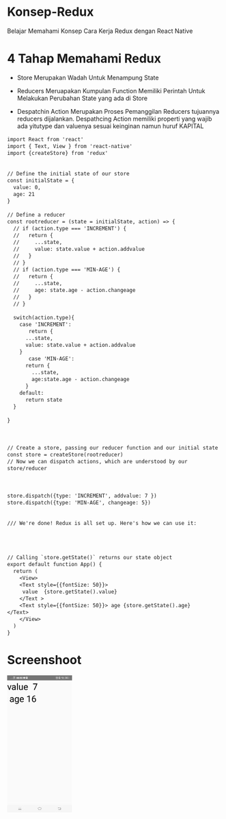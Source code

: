 # Konsep-Redux
Belajar Memahami Konsep Cara Kerja Redux dengan React Native

# 4 Tahap Memahami Redux
- Store
Merupakan Wadah Untuk Menampung State

- Reducers
Meruapakan Kumpulan Function Memiliki Perintah Untuk Melakukan Perubahan State yang ada di Store

- Despatchin Action
Merupakan Proses Pemanggilan Reducers tujuannya reducers dijalankan. Despathcing Action memiliki properti yang wajib ada yitutype dan valuenya sesuai keinginan namun huruf KAPITAL

```
import React from 'react'
import { Text, View } from 'react-native'
import {createStore} from 'redux'


// Define the initial state of our store
const initialState = {
  value: 0,
  age: 21
}

// Define a reducer
const rootreducer = (state = initialState, action) => {
  // if (action.type === 'INCREMENT') {
  //   return {
  //     ...state,
  //     value: state.value + action.addvalue
  //   }
  // }
  // if (action.type === 'MIN-AGE') {
  //   return {
  //     ...state,
  //     age: state.age - action.changeage
  //   }
  // }
  
  switch(action.type){
    case 'INCREMENT':
       return {
      ...state,
      value: state.value + action.addvalue
    }
       case 'MIN-AGE':
      return {
        ...state,
        age:state.age - action.changeage
      }
    default:
      return state
  }

}



// Create a store, passing our reducer function and our initial state
const store = createStore(rootreducer)
// Now we can dispatch actions, which are understood by our store/reducer



store.dispatch({type: 'INCREMENT', addvalue: 7 })
store.dispatch({type: 'MIN-AGE', changeage: 5})


/// We're done! Redux is all set up. Here's how we can use it:




// Calling `store.getState()` returns our state object
export default function App() {
  return (
    <View>
    <Text style={{fontSize: 50}}>
     value  {store.getState().value}
    </Text >
    <Text style={{fontSize: 50}}> age {store.getState().age}
</Text>
    </View>
  )
}
```

# Screenshoot
![ss](https://github.com/thisWandiPratama/Konsep-Redux/blob/master/ss.jpeg)
